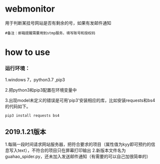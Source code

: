 # webmonitor
用于判断某挂号网站是否有剩余的号，如果有发邮件通知

    #备注：邮箱提醒需要用到stmp服务，填写账号和授权码

# how to use
### 运行环境：

1.windows 7，python3.7 ,pip3

2.把python3和pip3配置在环境变量中

3.出现model未定义的错误是可用'pip3'安装相应的库，比如安装requests和bs4的代码如下。

    pip3 install requests bs4
    
## 2019.1.21版本
1.每隔一段时间请求网站服务器，把符合要求的项目（属性值为kyy即可预约的信息写入text），不符合的项目只在屏幕打印输出
2.新版本文件名为guahao_spider.py，还未加入发送邮件通知（有需要的可以自己加很简单的）
